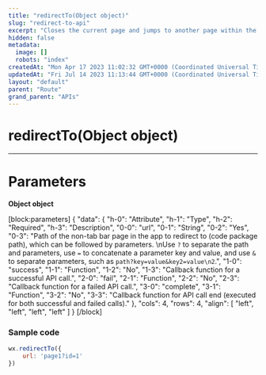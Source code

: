```yaml
---
title: "redirectTo(Object object)"
slug: "redirect-to-api"
excerpt: "Closes the current page and jumps to another page within the Mini App. However, jumping to the tabbar page is not allowed."
hidden: false
metadata: 
  image: []
  robots: "index"
createdAt: "Mon Apr 17 2023 11:02:32 GMT+0000 (Coordinated Universal Time)"
updatedAt: "Fri Jul 14 2023 11:13:44 GMT+0000 (Coordinated Universal Time)"
layout: "default"
parent: "Route"
grand_parent: "APIs"
---
```

# redirectTo(Object object) 
*** 
# Parameters

**Object object**

[block:parameters]
{
  "data": {
    "h-0": "Attribute",
    "h-1": "Type",
    "h-2": "Required",
    "h-3": "Description",
    "0-0": "url",
    "0-1": "String",
    "0-2": "Yes",
    "0-3": "Path of the non-tab bar page in the app to redirect to (code package path), which can be followed by parameters.  \nUse `?` to separate the path and parameters, use `=` to concatenate a parameter key and value, and use `&` to separate parameters, such as `path?key=value&key2=value\n2`.",
    "1-0": "success",
    "1-1": "Function",
    "1-2": "No",
    "1-3": "Callback function for a successful API call.",
    "2-0": "fail",
    "2-1": "Function",
    "2-2": "No",
    "2-3": "Callback function for a failed API call.",
    "3-0": "complete",
    "3-1": "Function",
    "3-2": "No",
    "3-3": "Callback function for API call end (executed for both successful and failed calls)."
  },
  "cols": 4,
  "rows": 4,
  "align": [
    "left",
    "left",
    "left",
    "left"
  ]
}
[/block]


### Sample code

```javascript page2.js
wx.redirectTo({
	url: 'page1?id=1'
})
```
